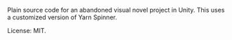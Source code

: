 Plain source code for an abandoned visual novel project in Unity. This uses a customized version of Yarn Spinner.

License: MIT.

